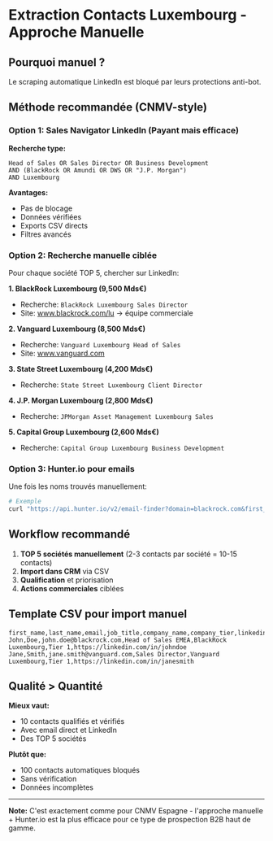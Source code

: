 # Extraction Contacts Luxembourg - Approche Manuelle

## Pourquoi manuel ?

Le scraping automatique LinkedIn est bloqué par leurs protections anti-bot.

## Méthode recommandée (CNMV-style)

### Option 1: Sales Navigator LinkedIn (Payant mais efficace)

**Recherche type:**
```
Head of Sales OR Sales Director OR Business Development
AND (BlackRock OR Amundi OR DWS OR "J.P. Morgan")
AND Luxembourg
```

**Avantages:**
- Pas de blocage
- Données vérifiées
- Exports CSV directs
- Filtres avancés

### Option 2: Recherche manuelle ciblée

Pour chaque société TOP 5, chercher sur LinkedIn:

**1. BlackRock Luxembourg (9,500 Mds€)**
- Recherche: `BlackRock Luxembourg Sales Director`
- Site: www.blackrock.com/lu → équipe commerciale

**2. Vanguard Luxembourg (8,500 Mds€)**
- Recherche: `Vanguard Luxembourg Head of Sales`
- Site: www.vanguard.com

**3. State Street Luxembourg (4,200 Mds€)**
- Recherche: `State Street Luxembourg Client Director`

**4. J.P. Morgan Luxembourg (2,800 Mds€)**
- Recherche: `JPMorgan Asset Management Luxembourg Sales`

**5. Capital Group Luxembourg (2,600 Mds€)**
- Recherche: `Capital Group Luxembourg Business Development`

### Option 3: Hunter.io pour emails

Une fois les noms trouvés manuellement:

```bash
# Exemple
curl "https://api.hunter.io/v2/email-finder?domain=blackrock.com&first_name=John&last_name=Doe&api_key=YOUR_KEY"
```

## Workflow recommandé

1. **TOP 5 sociétés manuellement** (2-3 contacts par société = 10-15 contacts)
2. **Import dans CRM** via CSV
3. **Qualification** et priorisation
4. **Actions commerciales** ciblées

## Template CSV pour import manuel

```csv
first_name,last_name,email,job_title,company_name,company_tier,linkedin_url
John,Doe,john.doe@blackrock.com,Head of Sales EMEA,BlackRock Luxembourg,Tier 1,https://linkedin.com/in/johndoe
Jane,Smith,jane.smith@vanguard.com,Sales Director,Vanguard Luxembourg,Tier 1,https://linkedin.com/in/janesmith
```

## Qualité > Quantité

**Mieux vaut:**
- 10 contacts qualifiés et vérifiés
- Avec email direct et LinkedIn
- Des TOP 5 sociétés

**Plutôt que:**
- 100 contacts automatiques bloqués
- Sans vérification
- Données incomplètes

---

**Note:** C'est exactement comme pour CNMV Espagne - l'approche manuelle + Hunter.io est la plus efficace pour ce type de prospection B2B haut de gamme.
